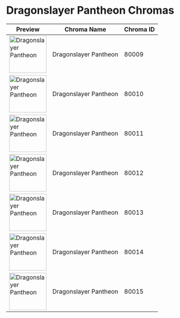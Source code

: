 # Dragonslayer Pantheon Chromas

| Preview | Chroma Name | Chroma ID |
|---|---|---|
| <img src='https://raw.communitydragon.org/latest/plugins/rcp-be-lol-game-data/global/default/v1/champion-chroma-images/80/80009.png' alt='Dragonslayer Pantheon' width='100'> | Dragonslayer Pantheon | 80009 |
| <img src='https://raw.communitydragon.org/latest/plugins/rcp-be-lol-game-data/global/default/v1/champion-chroma-images/80/80010.png' alt='Dragonslayer Pantheon' width='100'> | Dragonslayer Pantheon | 80010 |
| <img src='https://raw.communitydragon.org/latest/plugins/rcp-be-lol-game-data/global/default/v1/champion-chroma-images/80/80011.png' alt='Dragonslayer Pantheon' width='100'> | Dragonslayer Pantheon | 80011 |
| <img src='https://raw.communitydragon.org/latest/plugins/rcp-be-lol-game-data/global/default/v1/champion-chroma-images/80/80012.png' alt='Dragonslayer Pantheon' width='100'> | Dragonslayer Pantheon | 80012 |
| <img src='https://raw.communitydragon.org/latest/plugins/rcp-be-lol-game-data/global/default/v1/champion-chroma-images/80/80013.png' alt='Dragonslayer Pantheon' width='100'> | Dragonslayer Pantheon | 80013 |
| <img src='https://raw.communitydragon.org/latest/plugins/rcp-be-lol-game-data/global/default/v1/champion-chroma-images/80/80014.png' alt='Dragonslayer Pantheon' width='100'> | Dragonslayer Pantheon | 80014 |
| <img src='https://raw.communitydragon.org/latest/plugins/rcp-be-lol-game-data/global/default/v1/champion-chroma-images/80/80015.png' alt='Dragonslayer Pantheon' width='100'> | Dragonslayer Pantheon | 80015 |
